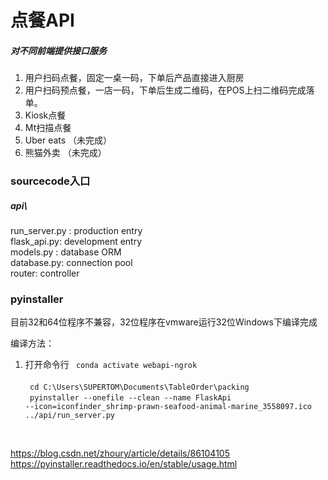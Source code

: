 # 点餐API

##### 对不同前端提供接口服务
1. 用户扫码点餐，固定一桌一码，下单后产品直接进入厨房
2. 用户扫码预点餐，一店一码，下单后生成二维码，在POS上扫二维码完成落单。
3.  Kiosk点餐
4. Mt扫描点餐
5. Uber eats （未完成）
6. 熊猫外卖 （未完成）


### sourcecode入口

##### api\

run_server.py : production entry  <br>
flask_api.py: development entry  <br>
models.py : database ORM  <br>
database.py: connection pool  <br>
router: controller  <br>


### pyinstaller

目前32和64位程序不兼容，32位程序在vmware运行32位Windows下编译完成

编译方法：
1. 打开命令行
  <code> conda activate webapi-ngrok </code>  
  <br><code>  cd C:\Users\SUPERTOM\Documents\TableOrder\packing </code>  <br>
 <code>  pyinstaller --onefile --clean --name FlaskApi --icon=iconfinder_shrimp-prawn-seafood-animal-marine_3558097.ico ../api/run_server.py </code> 

<br>
 


https://blog.csdn.net/zhoury/article/details/86104105
https://pyinstaller.readthedocs.io/en/stable/usage.html

